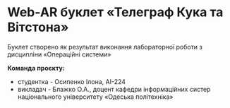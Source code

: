 # Web-AR буклет «Телеграф Кука та Вітстона»
Буклет створено як результат виконання лабораторної роботи з дисципліни «Операційні системи»

**Команда проєкту:**
- студентка - Осипенко Ілона, АІ-224
- викладач - Блажко О.А., доцент кафедри інформаційних систер національного університету «Одеська політехніка»
